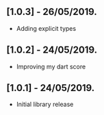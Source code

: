 ## [1.0.3] - 26/05/2019.

* Adding explicit types

## [1.0.2] - 24/05/2019.

* Improving my dart score


## [1.0.1] - 24/05/2019.

* Initial library release
